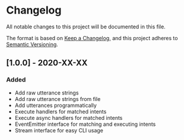 # Changelog
All notable changes to this project will be documented in this file.

The format is based on [Keep a Changelog](https://keepachangelog.com/en/1.0.0/),
and this project adheres to [Semantic Versioning](https://semver.org/spec/v2.0.0.html).

## [1.0.0] - 2020-XX-XX
### Added
- Add raw utterance strings
- Add raw utterance strings from file
- Add utterances programmatically
- Execute handlers for matched intents
- Execute async handlers for matched intents
- EventEmitter interface for matching and executing intents
- Stream interface for easy CLI usage
